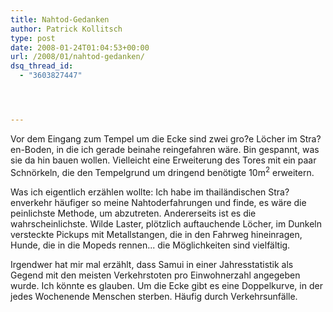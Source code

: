 ```yaml
---
title: Nahtod-Gedanken
author: Patrick Kollitsch
type: post
date: 2008-01-24T01:04:53+00:00
url: /2008/01/nahtod-gedanken/
dsq_thread_id:
  - "3603827447"




---
```

Vor dem Eingang zum Tempel um die Ecke sind zwei gro?e Löcher im Stra?en-Boden, in die ich gerade beinahe reingefahren wäre. Bin gespannt, was sie da hin bauen wollen. Vielleicht eine Erweiterung des Tores mit ein paar Schnörkeln, die den Tempelgrund um dringend benötigte 10m<sup>2</sup> erweitern.

Was ich eigentlich erzählen wollte: Ich habe im thailändischen Stra?enverkehr häufiger so meine Nahtoderfahrungen und finde, es wäre die peinlichste Methode, um abzutreten. Andererseits ist es die wahrscheinlichste. Wilde Laster, plötzlich auftauchende Löcher, im Dunkeln versteckte Pickups mit Metallstangen, die in den Fahrweg hineinragen, Hunde, die in die Mopeds rennen... die Möglichkeiten sind vielfältig.

Irgendwer hat mir mal erzählt, dass Samui in einer Jahresstatistik als Gegend mit den meisten Verkehrstoten pro Einwohnerzahl angegeben wurde. Ich könnte es glauben. Um die Ecke gibt es eine Doppelkurve, in der jedes Wochenende Menschen sterben. Häufig durch Verkehrsunfälle.